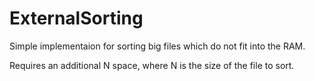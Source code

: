 # ExternalSorting

Simple implementaion for sorting big files which do not fit into the RAM.

Requires an additional N space, where N is the size of the file to sort.
